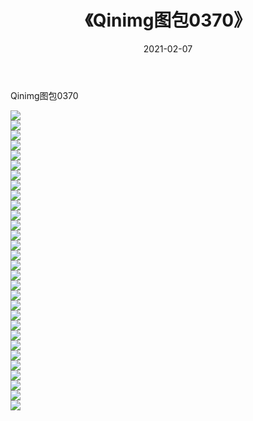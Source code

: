 ﻿---
layout: post
title:  《Qinimg图包0370》
date:   2021-02-07
img: http://imgx.orgx.ga/Qinimg图包/Qinimg图包0370/000.jpg
categories: [美女, 清纯, 唯美]
---

Qinimg图包0370

 ![](http://imgx.orgx.ga/Qinimg图包/Qinimg图包0370/001.jpg) <br>![](http://imgx.orgx.ga/Qinimg图包/Qinimg图包0370/002.jpg) <br>![](http://imgx.orgx.ga/Qinimg图包/Qinimg图包0370/003.jpg) <br>![](http://imgx.orgx.ga/Qinimg图包/Qinimg图包0370/004.jpg) <br>![](http://imgx.orgx.ga/Qinimg图包/Qinimg图包0370/005.jpg) <br>![](http://imgx.orgx.ga/Qinimg图包/Qinimg图包0370/006.jpg) <br>![](http://imgx.orgx.ga/Qinimg图包/Qinimg图包0370/007.jpg) <br>![](http://imgx.orgx.ga/Qinimg图包/Qinimg图包0370/008.jpg) <br>![](http://imgx.orgx.ga/Qinimg图包/Qinimg图包0370/009.jpg) <br>![](http://imgx.orgx.ga/Qinimg图包/Qinimg图包0370/010.jpg) <br>![](http://imgx.orgx.ga/Qinimg图包/Qinimg图包0370/011.jpg) <br>![](http://imgx.orgx.ga/Qinimg图包/Qinimg图包0370/012.jpg) <br>![](http://imgx.orgx.ga/Qinimg图包/Qinimg图包0370/013.jpg) <br>![](http://imgx.orgx.ga/Qinimg图包/Qinimg图包0370/014.jpg) <br>![](http://imgx.orgx.ga/Qinimg图包/Qinimg图包0370/015.jpg) <br>![](http://imgx.orgx.ga/Qinimg图包/Qinimg图包0370/016.jpg) <br>![](http://imgx.orgx.ga/Qinimg图包/Qinimg图包0370/017.jpg) <br>![](http://imgx.orgx.ga/Qinimg图包/Qinimg图包0370/018.jpg) <br>![](http://imgx.orgx.ga/Qinimg图包/Qinimg图包0370/019.jpg) <br>![](http://imgx.orgx.ga/Qinimg图包/Qinimg图包0370/020.jpg) <br>![](http://imgx.orgx.ga/Qinimg图包/Qinimg图包0370/021.jpg) <br>![](http://imgx.orgx.ga/Qinimg图包/Qinimg图包0370/022.jpg) <br>![](http://imgx.orgx.ga/Qinimg图包/Qinimg图包0370/023.jpg) <br>![](http://imgx.orgx.ga/Qinimg图包/Qinimg图包0370/024.jpg) <br>![](http://imgx.orgx.ga/Qinimg图包/Qinimg图包0370/025.jpg) <br>![](http://imgx.orgx.ga/Qinimg图包/Qinimg图包0370/026.jpg) <br>![](http://imgx.orgx.ga/Qinimg图包/Qinimg图包0370/027.jpg) <br>![](http://imgx.orgx.ga/Qinimg图包/Qinimg图包0370/028.jpg) <br>![](http://imgx.orgx.ga/Qinimg图包/Qinimg图包0370/029.jpg) <br>![](http://imgx.orgx.ga/Qinimg图包/Qinimg图包0370/030.jpg) <br>